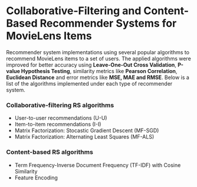 # Collaborative-Filtering and Content-Based Recommender Systems for MovieLens Items
Recommender system implementations using several popular algorithms to recommend MovieLens items to a set of users. The applied algorithms were improved for better accuracy using __Leave-One-Out Cross Validation__, **P-value Hypothesis Testing**, similarity metrics like __Pearson Correlation__, __Euclidean Distance__ and error metrics like __MSE, MAE and RMSE__. Below is a list of the algorithms implemented under each type of recommender system.

### Collaborative-filtering RS algorithms
  * User-to-user recommendations (U-U)
  * Item-to-item recommendations (I-I)
  * Matrix Factorization: Stocastic Gradient Descent (MF-SGD)
  * Matrix Factorization: Alternating Least Squares (MF-ALS)

### Content-based RS algorithms
  * Term Frequency-Inverse Document Frequency (TF-IDF) with Cosine Similarity
  * Feature Encoding
